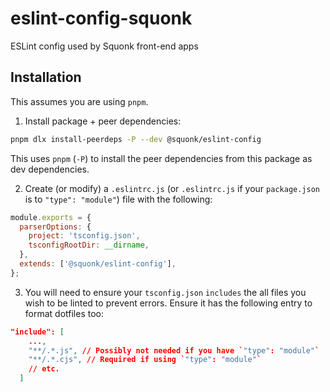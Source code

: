 # eslint-config-squonk
ESLint config used by Squonk front-end apps

## Installation

This assumes you are using `pnpm`.

1. Install package + peer dependencies:

```sh
pnpm dlx install-peerdeps -P --dev @squonk/eslint-config
```

This uses `pnpm` (`-P`) to install the peer dependencies from this package as dev dependencies.

2. Create (or modify) a `.eslintrc.js` (or `.eslintrc.js` if your `package.json` is to `"type": "module"`) file with the following:

```js
module.exports = {
  parserOptions: {
    project: 'tsconfig.json',
    tsconfigRootDir: __dirname,
  },
  extends: ['@squonk/eslint-config'],
};
```

3. You will need to ensure your `tsconfig.json` `includes` the all files you wish to be linted to prevent errors. Ensure it has the following entry to format dotfiles too:

```json
"include": [
    ...,
    "**/.*.js", // Possibly not needed if you have `"type": "module"`
    "**/.*.cjs", // Required if using `"type": "module"`
    // etc.
  ]
```

<!-- TODO: Add: ### Examples  -->
